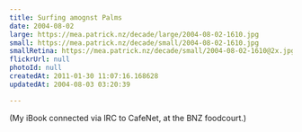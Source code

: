```yaml
---
title: Surfing amognst Palms
date: 2004-08-02
large: https://mea.patrick.nz/decade/large/2004-08-02-1610.jpg
small: https://mea.patrick.nz/decade/small/2004-08-02-1610.jpg
smallRetina: https://mea.patrick.nz/decade/small/2004-08-02-1610@2x.jpg
flickrUrl: null
photoId: null
createdAt: 2011-01-30 11:07:16.168628
updatedAt: 2004-08-03 03:20:39

---
```

(My iBook connected via IRC to CafeNet, at the BNZ foodcourt.)
